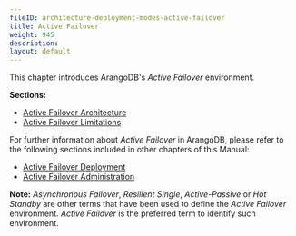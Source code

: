 ```yaml
---
fileID: architecture-deployment-modes-active-failover
title: Active Failover
weight: 945
description: 
layout: default
---
```

This chapter introduces ArangoDB's _Active Failover_ environment.

**Sections:**

- [Active Failover Architecture](architecture-deployment-modes-active-failover-architecture)
- [Active Failover Limitations](architecture-deployment-modes-active-failover-limitations)

For further information about _Active Failover_ in ArangoDB, please refer to the following
sections included in other chapters of this Manual:

- [Active Failover Deployment](../../../deployment/by-arangodb-deployment-modes/active-failover/)
- [Active Failover Administration](../../../administration/administration-active-failover)

**Note:** _Asynchronous Failover_, _Resilient Single_, _Active-Passive_ or _Hot
Standby_ are other terms that have been used to define the _Active Failover_ environment. 
_Active Failover_ is the preferred term to identify such environment.
